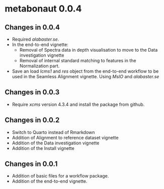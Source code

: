 # metabonaut 0.0.4 

## Changes in 0.0.4
- Required *alabaster.se*. 
- In the end-to-end vignette: 
  - Removal of Spectra data in depth visualisation to 
    move to the Data investigation vignette 
  - Removal of internal standard matching to features
    in the Normalization part. 
- Save an load *lcms1* and *res* object from the end-to-end workflow 
  to be used in the Seamless Alignment vignette. Using *MsIO* and 
  *alabaster.se*


## Changes in 0.0.3
- Require *xcms* version 4.3.4 and install the package from github.

## Changes in 0.0.2
- Switch to Quarto instead of Rmarkdown
- Addition of Alignment to reference dataset vignette
- Addition of the Data investigation vignette
- Addition of the Install vignette

## Changes in 0.0.1
- Addition of basic files for a workflow package.
- Addition of the end-to-end vignette.